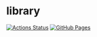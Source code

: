 # library
[![Actions Status](https://github.com/firiexp/library/workflows/verify/badge.svg)](https://github.com/firiexp/library/actions) 
 [![GitHub Pages](https://img.shields.io/static/v1?label=GitHub+Pages&message=+&color=brightgreen&logo=github)](https://firiexp.github.io/library/) 

